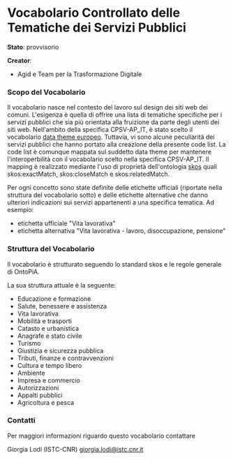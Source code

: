 # Vocabolario Controllato delle Tematiche dei Servizi Pubblici

**Stato**: provvisorio

**Creator**:
- Agid e Team per la Trasformazione Digitale

### Scopo del Vocabolario
Il vocabolario nasce nel contesto del lavoro sul design dei siti web dei comuni. L'esigenza è quella di offrire una lista di tematiche specifiche per i servizi pubblici che sia più orientata alla fruizione da parte degli utenti dei siti web.
Nell'ambito della specifica CPSV-AP_IT, è stato scelto il vocabolario [data theme europeo](https://publications.europa.eu/it/web/eu-vocabularies/at-concept-scheme/-/resource/authority/data-theme/?target=Browse&). Tuttavia, vi sono alcune peculiarità dei servizi pubblici che hanno portato alla creazione della presente code list.
La code list è comunque mappata sul suddetto data theme per mantenere l'interoperbilità con il vocabolario scelto nella specifica CPSV-AP_IT.
Il mapping è realizzato mediante l'uso di proprietà dell'ontologia [skos](http://www.w3.org/2004/02/skos/core#) quali skos:exactMatch, skos:closeMatch e skos:relatedMatch.

Per ogni concetto sono state definite delle etichette ufficiali (riportate nella struttura del vocabolario sotto) e delle etichette alternative che danno ulteriori indicazioni sui servizi appartenenti a una specifica tematica. Ad esempio:

- etichetta ufficiale "Vita lavorativa"
- etichetta alternativa "Vita lavorativa - lavoro, disoccupazione, pensione"

### Struttura del Vocabolario
Il vocabolario è strutturato seguendo lo standard skos e le regole generale di OntoPiA.

La sua struttura attuale è la seguente:

- Educazione e formazione
- Salute, benessere e assistenza
- Vita lavorativa
- Mobilità e trasporti
- Catasto e urbanistica
- Anagrafe e stato civile
- Turismo
- Giustizia e sicurezza pubblica
- Tributi, finanze e contravvenzioni
- Cultura e tempo libero
- Ambiente
- Impresa e commercio
- Autorizzazioni
- Appalti pubblici
- Agricoltura e pesca

### Contatti
Per maggiori informazioni riguardo questo vocabolario contattare

Giorgia Lodi (ISTC-CNR) giorgia.lodi@istc.cnr.it
